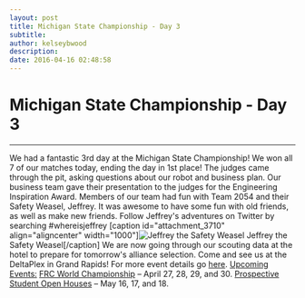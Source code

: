 ```yaml
---
layout: post
title: Michigan State Championship - Day 3
subtitle:
author: kelseybwood
description:
date: 2016-04-16 02:48:58
---
```


# Michigan State Championship - Day 3

* * *

We had a fantastic 3rd day at the Michigan State Championship! We won all 7 of our matches today, ending the day in 1st place! The judges came through the pit, asking questions about our robot and business plan. Our business team gave their presentation to the judges for the Engineering Inspiration Award. Members of our team had fun with Team 2054 and their Safety Weasel, Jeffrey. It was awesome to have some fun with old friends, as well as make new friends. Follow Jeffrey's adventures on Twitter by searching #whereisjeffrey [caption id="attachment_3710" align="aligncenter" width="1000"]![Jeffrey the Safety Weasel](/wp-content/uploads/2016/04/IMG_20160415_222420-1024x768.jpg) Jeffrey the Safety Weasel[/caption] We are now going through our scouting data at the hotel to prepare for tomorrow's alliance selection. Come and see us at the DeltaPlex in Grand Rapids! For more event details go [here](http://firstinmichigan.org/FRC_2016/State_Championship/state_championship.html). [Upcoming Events:](http://www.strykeforce.org/events) [FRC World Championship](http://strykeforce.org/events/event/frc-world-championship/) – April 27, 28, 29, and 30. [Prospective Student Open Houses](http://strykeforce.org/2016/03/26/open-house-announcement/) – May 16, 17, and 18.
